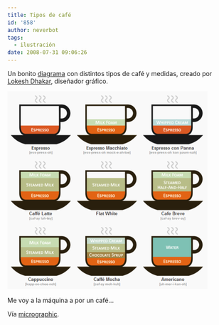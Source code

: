 ```yaml
---
title: Tipos de café
id: '858'
author: neverbot
tags:
  - ilustración
date: 2008-07-31 09:06:26
---
```


Un bonito [diagrama](http://www.lokeshdhakar.com/2007/08/20/an-illustrated-coffee-guide/) con distintos tipos de café y medidas, creado por [Lokesh Dhakar](http://www.lokeshdhakar.com/), diseñador gráfico.

![Tipos de café](./tipos-de-cafe/tipos-de-cafe.png "Tipos de café")

Me voy a la máquina a por un café...

Vía [micrographic](http://www.micrographic.net/post/506/necesito-un-cafe).
